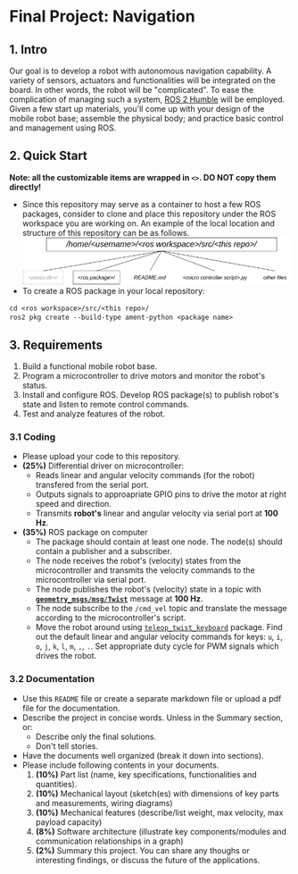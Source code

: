 # Final Project: Navigation

## 1. Intro
Our goal is to develop a robot with autonomous navigation capability. A variety of sensors, actuators and functionalities will be integrated on the board. In other words, the robot will be "complicated". To ease the complication of managing such a system, [ROS 2 Humble](https://docs.ros.org/en/humble/) will be employed. Given a few start up materials, you'll come up with your design of the mobile robot base; assemble the physical body; and practice basic control and management using ROS.  

## 2. Quick Start
**Note: all the customizable items are wrapped in `<>`. DO NOT copy them directly!**
- Since this repository may serve as a container to host a few ROS packages, consider to clone and place this repository under the ROS workspace you are working on. An example of the local location and structure of this repository can be as follows.![Alt text](repo_structure.png)
- To create a ROS package in your local repository:
```console
cd <ros workspace>/src/<this repo>/
ros2 pkg create --build-type ament-python <package name>
```

## 3. Requirements
1. Build a functional mobile robot base.
2. Program a microcontroller to drive motors and monitor the robot's status.
3. Install and configure ROS. Develop ROS package(s) to publish robot's state and listen to remote control commands. 
4. Test and analyze features of the robot.

### 3.1 Coding
- Please upload your code to this repository. 
- **(25%)** Differential driver on microcontroller:
    - Reads linear and angular velocity commands (for the robot) transfered from the serial port.
    - Outputs signals to approapriate GPIO pins to drive the motor at right speed and direction.
    - Transmits **robot's** linear and angular velocity via serial port at **100 Hz**.
- **(35%)** ROS package on computer
    - The package should contain at least one node. The node(s) should contain a publisher and a subscriber.
    - The node receives the robot's (velocity) states from the microcontroller and transmits the velocity commands to the microcontroller via serial port. 
    - The node publishes the robot's (velocity) state in a topic with **[`geometry_msgs/msg/Twist`](https://docs.ros2.org/latest/api/geometry_msgs/msg/TwistStamped.html)** message at **100 Hz**.
    - The node subscribe to the `/cmd_vel` topic and translate the message according to the microcontroller's script.
    - Move the robot around using [`teleop_twist_keyboard`](https://index.ros.org/r/teleop_twist_keyboard/) package. Find out the default linear and angular velocity commands for keys: `u`, `i`, `o`, `j`, `k`, `l`, `m`, `,`, `.`. Set appropriate duty cycle for PWM signals which drives the robot.
    
### 3.2 Documentation
- Use this `README` file or create a separate markdown file or upload a pdf file for the documentation.
- Describe the project in concise words. Unless in the Summary section, or:
    - Describe only the final solutions.
    - Don't tell stories.
- Have the documents well organized (break it down into sections). 
- Please include following contents in your documents.
    1. **(10%)** Part list (name, key specifications, functionalities and quantities).
    2. **(10%)** Mechanical layout (sketch(es) with dimensions of key parts and measurements, wiring diagrams)
    3. **(10%)** Mechanical features (describe/list weight, max velocity, max payload capacity)
    4. **(8%)** Software architecture (illustrate key components/modules and communication relationships in a graph) 
    5. **(2%)** Summary this project. You can share any thoughs or interesting findings, or discuss the future of the applications.

